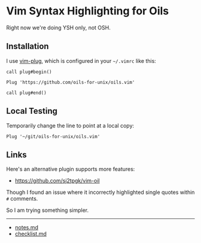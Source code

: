 Vim Syntax Highlighting for Oils
====

Right now we're doing YSH only, not OSH.

## Installation

I use [vim-plug][], which is configured in your `~/.vimrc` like this:

    call plug#begin()
    
    Plug 'https://github.com/oils-for-unix/oils.vim'
    
    call plug#end()

[vim-plug]: https://github.com/junegunn/vim-plug

## Local Testing

Temporarily change the line to point at a local copy:

    Plug '~/git/oils-for-unix/oils.vim'

## Links


Here's an alternative plugin supports more features:

- <https://github.com/sj2tpgk/vim-oil>

Though I found an issue where it incorrectly highlighted single quotes within
`#` comments.

So I am trying something simpler.

---

- [notes.md](notes.md)
- [checklist.md](checklist.md)


